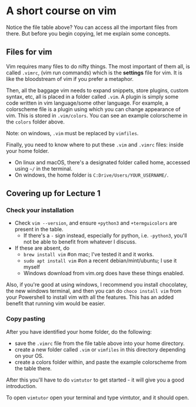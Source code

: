# A short course on vim

Notice the file table above? You can access all the important files from there.
But before you begin copying, let me explain some concepts.

## Files for vim

Vim requires many files to do nifty things. The most important of them all, is called
`.vimrc`, (vim run commands) which is the **settings** file for vim. It is like the bloodstream
of vim if you prefer a metaphor.

Then, all the baggage vim needs to expand snippets, store plugins, custom syntax, etc, all is placed
in a folder called `.vim`. A plugin is simply some code written in vim language/some other language.
For example, a colorscheme file is a plugin using which you can change appearance of vim. 
This is stored in `.vim/colors`. You can see an example colorscheme in the `colors` folder above.

Note: on windows, `.vim` must be replaced by `vimfiles`. 

Finally, you need to know where to put these `.vim` and `.vimrc` files: inside your home folder.

- On linux and macOS, there's a designated folder called home, accessed using `~/` in the terminal.
- On windows, the home folder is `C:Drive/Users/YOUR_USERNAME/`. 


## Covering up for Lecture 1

### Check your installation

- Check `vim --version`, and ensure `+python3` and `+termguicolors` are present in the table.
    - If there's a `-` sign instead, especially for python, i.e. `-python3`, you'll not be able to benefit from whatever I discuss.
- If these are absent, do
    - `brew install vim` #on mac; I've tested it and it works.
    - `sudo apt install vim`  #on a recent debian/mint/ubuntu; I use it myself
    - Windows download from vim.org does have these things enabled.

Also, if you're good at using windows, I recommend you install chocolatey, the new windows terminal, 
and then you can do `choco install vim` from your Powershell to install vim with all the features. 
This has an added benefit that running vim would be easier.

### Copy pasting

After you have identified your home folder, do the following:

- save the `.vimrc` file from the file table above into your home directory.
- create a new folder called `.vim` or `vimfiles` in this directory depending on your OS.
- create a colors folder within, and paste the example colorscheme from the table there. 

After this you'll have to do `vimtutor` to get started - it will give you a good introduction.

To open `vimtutor` open your terminal and type vimtutor, and it should open.





